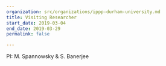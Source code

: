 ```yaml
---
organization: src/organizations/ippp-durham-university.md
title: Visiting Researcher
start_date: 2019-03-04
end_date: 2019-03-29
permalink: false

---
```

PI: M. Spannowsky & S. Banerjee